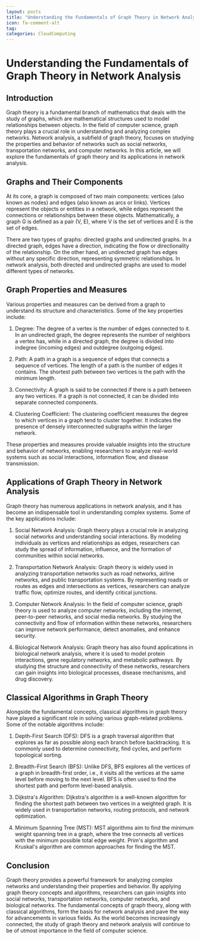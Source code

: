 ```yaml
---
layout: posts
title: "Understanding the Fundamentals of Graph Theory in Network Analysis"
icon: fa-comment-alt
tag:      
categories: CloudComputing
---
```



# Understanding the Fundamentals of Graph Theory in Network Analysis

## Introduction
Graph theory is a fundamental branch of mathematics that deals with the study of graphs, which are mathematical structures used to model relationships between objects. In the field of computer science, graph theory plays a crucial role in understanding and analyzing complex networks. Network analysis, a subfield of graph theory, focuses on studying the properties and behavior of networks such as social networks, transportation networks, and computer networks. In this article, we will explore the fundamentals of graph theory and its applications in network analysis.

## Graphs and Their Components
At its core, a graph is composed of two main components: vertices (also known as nodes) and edges (also known as arcs or links). Vertices represent the objects or entities in a network, while edges represent the connections or relationships between these objects. Mathematically, a graph G is defined as a pair (V, E), where V is the set of vertices and E is the set of edges.

There are two types of graphs: directed graphs and undirected graphs. In a directed graph, edges have a direction, indicating the flow or directionality of the relationship. On the other hand, an undirected graph has edges without any specific direction, representing symmetric relationships. In network analysis, both directed and undirected graphs are used to model different types of networks.

## Graph Properties and Measures
Various properties and measures can be derived from a graph to understand its structure and characteristics. Some of the key properties include:

1. Degree: The degree of a vertex is the number of edges connected to it. In an undirected graph, the degree represents the number of neighbors a vertex has, while in a directed graph, the degree is divided into indegree (incoming edges) and outdegree (outgoing edges).

2. Path: A path in a graph is a sequence of edges that connects a sequence of vertices. The length of a path is the number of edges it contains. The shortest path between two vertices is the path with the minimum length.

3. Connectivity: A graph is said to be connected if there is a path between any two vertices. If a graph is not connected, it can be divided into separate connected components.

4. Clustering Coefficient: The clustering coefficient measures the degree to which vertices in a graph tend to cluster together. It indicates the presence of densely interconnected subgraphs within the larger network.

These properties and measures provide valuable insights into the structure and behavior of networks, enabling researchers to analyze real-world systems such as social interactions, information flow, and disease transmission.

## Applications of Graph Theory in Network Analysis
Graph theory has numerous applications in network analysis, and it has become an indispensable tool in understanding complex systems. Some of the key applications include:

1. Social Network Analysis: Graph theory plays a crucial role in analyzing social networks and understanding social interactions. By modeling individuals as vertices and relationships as edges, researchers can study the spread of information, influence, and the formation of communities within social networks.

2. Transportation Network Analysis: Graph theory is widely used in analyzing transportation networks such as road networks, airline networks, and public transportation systems. By representing roads or routes as edges and intersections as vertices, researchers can analyze traffic flow, optimize routes, and identify critical junctions.

3. Computer Network Analysis: In the field of computer science, graph theory is used to analyze computer networks, including the internet, peer-to-peer networks, and social media networks. By studying the connectivity and flow of information within these networks, researchers can improve network performance, detect anomalies, and enhance security.

4. Biological Network Analysis: Graph theory has also found applications in biological network analysis, where it is used to model protein interactions, gene regulatory networks, and metabolic pathways. By studying the structure and connectivity of these networks, researchers can gain insights into biological processes, disease mechanisms, and drug discovery.

## Classical Algorithms in Graph Theory
Alongside the fundamental concepts, classical algorithms in graph theory have played a significant role in solving various graph-related problems. Some of the notable algorithms include:

1. Depth-First Search (DFS): DFS is a graph traversal algorithm that explores as far as possible along each branch before backtracking. It is commonly used to determine connectivity, find cycles, and perform topological sorting.

2. Breadth-First Search (BFS): Unlike DFS, BFS explores all the vertices of a graph in breadth-first order, i.e., it visits all the vertices at the same level before moving to the next level. BFS is often used to find the shortest path and perform level-based analysis.

3. Dijkstra's Algorithm: Dijkstra's algorithm is a well-known algorithm for finding the shortest path between two vertices in a weighted graph. It is widely used in transportation networks, routing protocols, and network optimization.

4. Minimum Spanning Tree (MST): MST algorithms aim to find the minimum weight spanning tree in a graph, where the tree connects all vertices with the minimum possible total edge weight. Prim's algorithm and Kruskal's algorithm are common approaches for finding the MST.

## Conclusion
Graph theory provides a powerful framework for analyzing complex networks and understanding their properties and behavior. By applying graph theory concepts and algorithms, researchers can gain insights into social networks, transportation networks, computer networks, and biological networks. The fundamental concepts of graph theory, along with classical algorithms, form the basis for network analysis and pave the way for advancements in various fields. As the world becomes increasingly connected, the study of graph theory and network analysis will continue to be of utmost importance in the field of computer science.